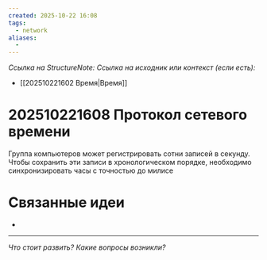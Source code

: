 ```yaml
---
created: 2025-10-22 16:08
tags:
  - network
aliases:
  -
---
```

*Ссылка на StructureNote:*
*Ссылка на исходник или контекст (если есть):*
- [[202510221602 Время|Время]]

# 202510221608 Протокол сетевого времени

Группа компьютеров может регистрировать сотни записей в секунду. Чтобы сохранить эти записи в хронологическом порядке, необходимо синхронизировать часы с точностью до милисе

# Связанные идеи

- 

---

*Что стоит развить? Какие вопросы возникли?*
